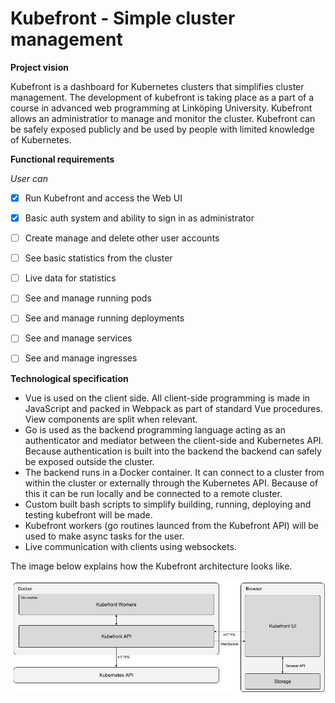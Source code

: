 # Kubefront - Simple cluster management

**Project vision**

Kubefront is a dashboard for Kubernetes clusters that simplifies cluster management. The development of kubefront is taking place as a part of a course in advanced web programming at Linköping University. Kubefront allows an administratior to manage and monitor the cluster. Kubefront can be safely exposed publicly and be used by people with limited knowledge of Kubernetes.

**Functional requirements**

*User can*

- [x] Run Kubefront and access the Web UI
- [x] Basic auth system and ability to sign in as administrator
- [ ] Create manage and delete other user accounts
- [ ] See basic statistics from the cluster
- [ ] Live data for statistics
- [ ] See and manage running pods
- [ ] See and manage running deployments
- [ ] See and manage services
- [ ] See and manage ingresses


**Technological specification**

- Vue is used on the client side. All client-side programming is made in JavaScript and packed in Webpack as part of standard Vue procedures. View components are split when relevant.
- Go is used as the backend programming language acting as an authenticator and mediator between the client-side and Kubernetes API. Because authentication is built into the backend the backend can safely be exposed outside the cluster.
- The backend runs in a Docker container. It can connect to a cluster from within the cluster or externally through the Kubernetes API. Because of this it can be run locally and be connected to a remote cluster. 
- Custom built bash scripts to simplify building, running, deploying and testing kubefront will be made.
- Kubefront workers (go routines launced from the Kubefront API) will be used to make async tasks for the user.
- Live communication with clients using websockets.

The image below explains how the Kubefront architecture looks like.

![Kubefront architecture](kubefront-architecture.png "Kubefront architecture")
